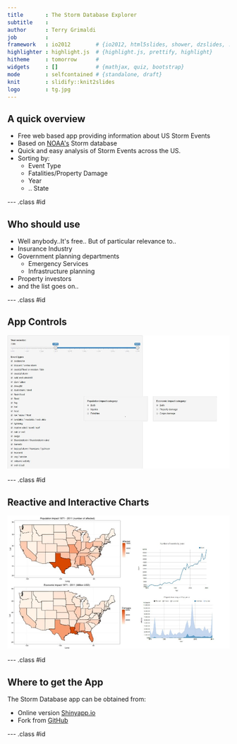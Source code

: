 ```yaml
---
title       : The Storm Database Explorer
subtitle    : 
author      : Terry Grimaldi
job         : 
framework   : io2012        # {io2012, html5slides, shower, dzslides, ...}
highlighter : highlight.js  # {highlight.js, prettify, highlight}
hitheme     : tomorrow      # 
widgets     : []            # {mathjax, quiz, bootstrap}
mode        : selfcontained # {standalone, draft}
knit        : slidify::knit2slides
logo        : tg.jpg
---
```



## A quick overview  
* Free web based app providing information about US Storm Events
* Based on [NOAA's](http://www.noaa.gov/) Storm database
* Quick and easy analysis of Storm Events across the US.
* Sorting by:
  + Event Type
  + Fatalities/Property Damage
  + Year
  + .. State

--- .class #id 

## Who should use  
* Well anybody..It's free.. But of particular relevance to..
* Insurance Industry
* Government planning departments
  + Emergency Services
  + Infrastructure planning
* Property investors
* and the list goes on..

--- .class #id 

## App Controls

![Controls](assets/img/Capture1.jpg)

--- .class #id 

## Reactive and Interactive Charts

![Controls](assets/img/Capture3.jpg)

--- .class #id 

## Where to get the App  

The Storm Database app can be obtained from:  

* Online version [Shinyapp.io](https://terrygrimaldi.shinyapps.io/Shiny_Project/)
* Fork from [GitHub](https://github.com/TerryGrimaldi/Slidify_Project.git) 

--- .class #id
